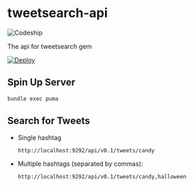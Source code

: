 # tweetsearch-api

![Codeship](https://codeship.com/projects/f0d12760-8607-0134-46d0-32b72484031c/status?branch=master)

The api for tweetsearch gem

[![Deploy](https://www.herokucdn.com/deploy/button.svg)](https://heroku.com/deploy)

## Spin Up Server

```bash
bundle exec puma
```

## Search for Tweets

- Single hashtag

  ```
  http://localhost:9292/api/v0.1/tweets/candy
  ```

- Multiple hashtags (separated by commas):

  ```
  http://localhost:9292/api/v0.1/tweets/candy,halloween
  ```
